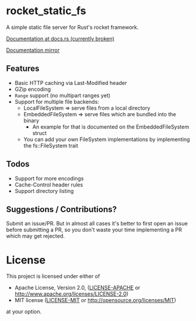 # rocket_static_fs

A simple static file server for Rust's rocket framework.

[Documentation at docs.rs (currently broken)](https://docs.rs/rocket_static_fs)

[Documentation mirror](https://public.ekranos.me/docs/rust/rocket_static_fs/rocket_static_fs/)

## Features

- Basic HTTP caching via Last-Modified header
- GZip encoding
- `Range` support (no multipart ranges yet)
- Support for multiple file backends:
  - LocalFileSystem => serve files from a local directory
  - EmbeddedFileSystem => serve files which are bundled into the binary
    - An example for that is documented on the EmbeddedFileSystem struct
  - You can add your own FileSystem implementations by implementing the fs::FileSystem trait

## Todos

- Support for more encodings
- Cache-Control header rules
- Support directory listing

## Suggestions / Contributions?

Submit an issue/PR. But in almost all cases it's better to first open
an issue before submitting a PR, so you don't waste your time implementing
a PR which may get rejected.
 
# License

This project is licensed under either of

 * Apache License, Version 2.0, ([LICENSE-APACHE](LICENSE-APACHE) or
   http://www.apache.org/licenses/LICENSE-2.0)
 * MIT license ([LICENSE-MIT](LICENSE-MIT) or
   http://opensource.org/licenses/MIT)

at your option.
